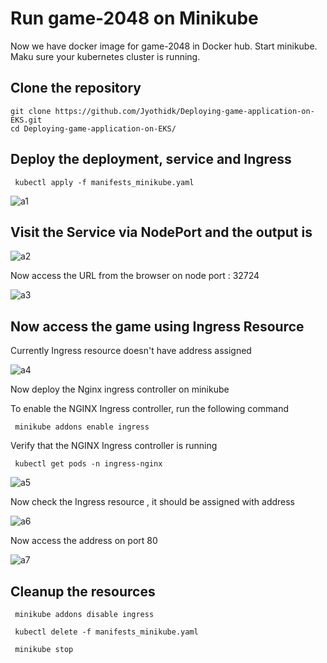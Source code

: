 # Run game-2048 on Minikube

Now we have docker image for game-2048 in Docker hub. 
Start minikube. Maku sure your kubernetes cluster is running.

## Clone the repository
 ```
 git clone https://github.com/Jyothidk/Deploying-game-application-on-EKS.git
 cd Deploying-game-application-on-EKS/

```
## Deploy the deployment, service and Ingress 

```
 kubectl apply -f manifests_minikube.yaml
```
![a1](https://github.com/Jyothidk/deploying-game-application-on-eks-docker-minikube/assets/127189060/2c999251-3617-4ae7-b49c-61d5bac93625)

## Visit the Service via NodePort and the output is

![a2](https://github.com/Jyothidk/deploying-game-application-on-eks-docker-minikube/assets/127189060/cf8438a2-6670-4466-afa3-a5973b51c01b)

Now access the URL from the browser on node port : 32724

![a3](https://github.com/Jyothidk/deploying-game-application-on-eks-docker-minikube/assets/127189060/d61ab862-1e3e-4c9f-80be-f7010b1a2bac)



## Now access the game using Ingress Resource

Currently Ingress resource doesn't have address assigned

![a4](https://github.com/Jyothidk/deploying-game-application-on-eks-docker-minikube/assets/127189060/5365cd12-f4cf-423e-8a9e-55cfa7b55a42)

Now deploy the Nginx ingress controller on minikube

To enable the NGINX Ingress controller, run the following command

```
 minikube addons enable ingress
```
Verify that the NGINX Ingress controller is running

```
 kubectl get pods -n ingress-nginx
```

![a5](https://github.com/Jyothidk/deploying-game-application-on-eks-docker-minikube/assets/127189060/d33dd589-71bb-4dfe-9c40-54d611251033)

Now check the Ingress resource , it should be assigned with address

![a6](https://github.com/Jyothidk/deploying-game-application-on-eks-docker-minikube/assets/127189060/fae6c407-a727-4563-b6d9-7fd94802c792)

Now access the address on port 80

![a7](https://github.com/Jyothidk/deploying-game-application-on-eks-docker-minikube/assets/127189060/5df0c03c-0348-4977-bfc9-e9338419b8c0)


## Cleanup the resources

```
 minikube addons disable ingress
```
```
 kubectl delete -f manifests_minikube.yaml
```
```
 minikube stop
```


